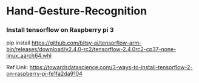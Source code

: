 # Hand-Gesture-Recognition

### Install tensorflow on Raspberry pi 3
  pip install https://github.com/bitsy-ai/tensorflow-arm-bin/releases/download/v2.4.0-rc2/tensorflow-2.4.0rc2-cp37-none-linux_aarch64.whl
  
  Ref Link: https://towardsdatascience.com/3-ways-to-install-tensorflow-2-on-raspberry-pi-fe1fa2da9104  
    


